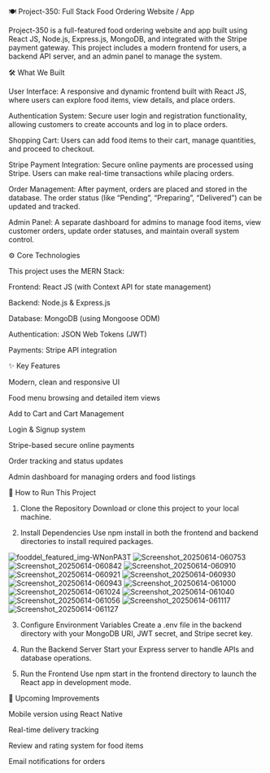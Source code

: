 🍽️ Project-350: Full Stack Food Ordering Website / App

Project-350 is a full-featured food ordering website and app built using React JS, Node.js, Express.js, MongoDB, and integrated with the Stripe payment gateway. This project includes a modern frontend for users, a backend API server, and an admin panel to manage the system.

🛠️ What We Built

User Interface: A responsive and dynamic frontend built with React JS, where users can explore food items, view details, and place orders.

Authentication System: Secure user login and registration functionality, allowing customers to create accounts and log in to place orders.

Shopping Cart: Users can add food items to their cart, manage quantities, and proceed to checkout.

Stripe Payment Integration: Secure online payments are processed using Stripe. Users can make real-time transactions while placing orders.

Order Management: After payment, orders are placed and stored in the database. The order status (like “Pending”, “Preparing”, “Delivered”) can be updated and tracked.

Admin Panel: A separate dashboard for admins to manage food items, view customer orders, update order statuses, and maintain overall system control.


⚙️ Core Technologies

This project uses the MERN Stack:

Frontend: React JS (with Context API for state management)

Backend: Node.js & Express.js

Database: MongoDB (using Mongoose ODM)

Authentication: JSON Web Tokens (JWT)

Payments: Stripe API integration


✨ Key Features

Modern, clean and responsive UI

Food menu browsing and detailed item views

Add to Cart and Cart Management

Login & Signup system

Stripe-based secure online payments

Order tracking and status updates

Admin dashboard for managing orders and food listings


🚀 How to Run This Project

1. Clone the Repository
Download or clone this project to your local machine.


2. Install Dependencies
Use npm install in both the frontend and backend directories to install required packages.

![fooddel_featured_img-WNonPA3T](https://github.com/user-attachments/assets/6b373ef6-059b-48c1-a569-906ec4ff1d0b)
![Screenshot_20250614-060753](https://github.com/user-attachments/assets/94df330e-055e-4559-b4cf-aa630528dfe3)
![Screenshot_20250614-060842](https://github.com/user-attachments/assets/9d72d1c9-f7b4-4c6e-b3b0-ada7229cc116)
![Screenshot_20250614-060910](https://github.com/user-attachments/assets/6f5c74dc-c427-45df-b73c-90e18f98427e)
![Screenshot_20250614-060921](https://github.com/user-attachments/assets/27fe2e97-d5b0-4765-a023-3162dbb484a8)
![Screenshot_20250614-060930](https://github.com/user-attachments/assets/524027f1-258d-4dd1-9457-3aa0bbe88944)
![Screenshot_20250614-060943](https://github.com/user-attachments/assets/94da90d5-c122-4b56-868a-46694d650fe7)
![Screenshot_20250614-061000](https://github.com/user-attachments/assets/6ae4ae1a-c127-4372-976c-6d65dc7b3a0e)
![Screenshot_20250614-061024](https://github.com/user-attachments/assets/76b9374e-2bd4-4048-b56f-81a0b251dff6)
![Screenshot_20250614-061040](https://github.com/user-attachments/assets/e5ba3d5e-20e2-4376-b6c2-57a28eb06993)
![Screenshot_20250614-061056](https://github.com/user-attachments/assets/da5c27aa-3db4-4b6b-bb08-3e8e47a4fa48)
![Screenshot_20250614-061117](https://github.com/user-attachments/assets/0b6d9472-c2a7-4b9c-878b-1aa69717f1c9)
![Screenshot_20250614-061127](https://github.com/user-attachments/assets/7dfb4189-d9be-46d6-a643-4dade4f697e4)

3. Configure Environment Variables
Create a .env file in the backend directory with your MongoDB URI, JWT secret, and Stripe secret key.


4. Run the Backend Server
Start your Express server to handle APIs and database operations.


5. Run the Frontend
Use npm start in the frontend directory to launch the React app in development mode.



🔮 Upcoming Improvements

Mobile version using React Native

Real-time delivery tracking

Review and rating system for food items

Email notifications for orders
